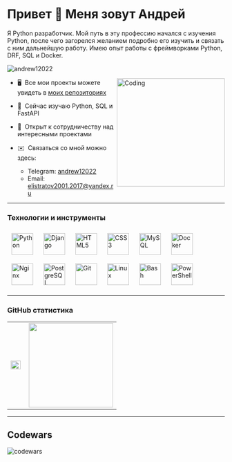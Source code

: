 Привет 👋 Меня зовут Андрей
==============================================================================================================================

Я Python разработчик. Мой путь в эту профессию начался с изучения Python, после чего загорелся желанием подробно его изучить и связать с ним дальнейшую работу. Имею опыт работы с фреймворками Python, DRF, SQL и Docker.
<p align="left"> 
  <img src="https://komarev.com/ghpvc/?username=andrew12022&label=Profile%20views&color=0e75b6&style=flat" alt="andrew12022" /> 
</p>
<img align="right" alt="Coding" width="250" src="https://otkritkis.com/wp-content/uploads/2022/07/hulko.gif">

- 🖥️  Все мои проекты можете увидеть в [моих репозиториях](https://github.com/andrew12022?tab=repositories)
  
- 🧠  Сейчас изучаю Python, SQL и FastAPI
  
- 🤝  Открыт к сотрудничеству над интересными проектами
  
- ✉️  Связаться со мной можно здесь:
   - Telegram: [andrew12022](https://t.me/andrew12022)
   - Email: [elistratov2001.2017@yandex.ru](mailto:elistratov2001.2017@yandex.ru)

---

### Технологии и инструменты
<div align="left">  
  <a href="https://www.python.org/" target="_blank"><img style="margin: 10px" src="https://profilinator.rishav.dev/skills-assets/python-original.svg" alt="Python" height="50" /></a>  
  <a href="https://www.djangoproject.com/" target="_blank"><img style="margin: 10px" src="https://profilinator.rishav.dev/skills-assets/django-original.svg" alt="Django" height="50" /></a>
  <a href="https://en.wikipedia.org/wiki/HTML5" target="_blank"><img style="margin: 10px" src="https://profilinator.rishav.dev/skills-assets/html5-original-wordmark.svg" alt="HTML5" height="50" /></a>  
  <a href="https://www.w3schools.com/css/" target="_blank"><img style="margin: 10px" src="https://profilinator.rishav.dev/skills-assets/css3-original-wordmark.svg" alt="CSS3" height="50" /></a>  
  <a href="https://www.mysql.com/" target="_blank"><img style="margin: 10px" src="https://profilinator.rishav.dev/skills-assets/mysql-original-wordmark.svg" alt="MySQL" height="50" /></a>
  <a href="https://www.docker.com/" target="_blank"><img style="margin: 10px" src="https://profilinator.rishav.dev/skills-assets/docker-original-wordmark.svg" alt="Docker" height="50" /></a>
  <a href="https://www.nginx.com/" target="_blank"><img style="margin: 10px" src="https://profilinator.rishav.dev/skills-assets/nginx-original.svg" alt="Nginx" height="50" /></a>  
  <a href="https://www.postgresql.org/" target="_blank"><img style="margin: 10px" src="https://profilinator.rishav.dev/skills-assets/postgresql-original-wordmark.svg" alt="PostgreSQL" height="50" /></a>  
  <a href="https://github.com/" target="_blank"><img style="margin: 10px" src="https://profilinator.rishav.dev/skills-assets/git-scm-icon.svg" alt="Git" height="50" /></a>  
  <a href="https://www.linux.org/" target="_blank"><img style="margin: 10px" src="https://profilinator.rishav.dev/skills-assets/linux-original.svg" alt="Linux" height="50" /></a>  
  <a href="https://www.gnu.org/software/bash/" target="_blank"><img style="margin: 10px" src="https://profilinator.rishav.dev/skills-assets/gnu_bash-icon.svg" alt="Bash" height="50" /></a>  
  <a href="https://docs.microsoft.com/en-us/powershell/" target="_blank"><img style="margin: 10px" src="https://profilinator.rishav.dev/skills-assets/powershell.png" alt="PowerShell" height="50" /></a>  
</div>  

---

### GitHub статистика
<table>
  <tr>
    <td>
      <img src="https://github-readme-stats.vercel.app/api?username=andrew12022&theme=vision-friendly-dark" align="left" style="width: 100%" />
    </td>
  <td>
      <img height="195px" align="right" src="https://github-readme-stats-sigma-five.vercel.app/api/top-langs/?username=andrew12022&layout=compact&theme=vision-friendly-dark" />
  </td>
</tr>
</table>

---

## Codewars
![codewars](https://www.codewars.com/users/andrew12022/badges/large)
